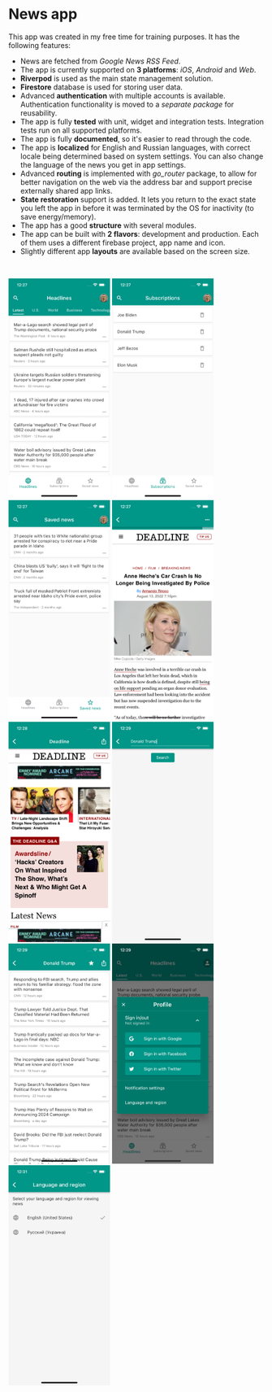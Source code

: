 # News app

This app was created in my free time for training purposes. It has the following features:

- News are fetched from *Google News RSS Feed*.
- The app is currently supported on **3 platforms**: *iOS*, *Android* and *Web*.
- **Riverpod** is used as the main state management solution.
- **Firestore** database is used for storing user data. 
- Advanced **authentication** with multiple accounts is available. Authentication functionality is moved to a *separate package* for reusability.
- The app is fully **tested** with unit, widget and integration tests. Integration tests run on all supported platforms.
- The app is fully **documented**, so it's easier to read through the code.
- The app is **localized** for English and Russian languages, with correct locale being determined based on system settings. You can also change the language of the news you get in app settings.
- Advanced **routing** is implemented with *go_router* package, to allow for better navigation on the web via the address bar and support precise externally shared app links.
- **State restoration** support is added. It lets you return to the exact state you left the app in before it was terminated by the OS for inactivity (to save energy/memory).
- The app has a good **structure** with several modules.
- The app can be built with **2 flavors**: development and production. Each of them uses a different firebase project, app name and icon.
- Slightly different app **layouts** are available based on the screen size.

<br/>
<p>
  <img src="screenshots/headlines.png" width="200" />
  <img src="screenshots/subscriptions.png" width="200" /> 
  <img src="screenshots/saved_news.png" width="200" /> 
  <img src="screenshots/news_page.png" width="200" /> 
  <img src="screenshots/source_page.png" width="200" /> 
  <img src="screenshots/search_text.png" width="200" /> 
  <img src="screenshots/search_results.png" width="200" /> 
  <img src="screenshots/profile_dialog.png" width="200" /> 
  <img src="screenshots/language_region.png" width="200" /> 
</p>

